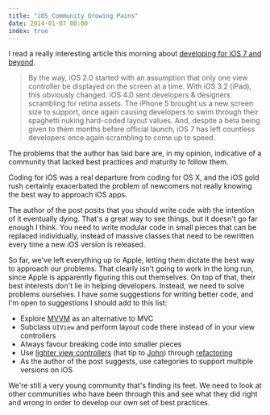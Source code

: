 ```yaml
---
title: "iOS Community Growing Pains"
date: 2014-01-07 00:00
index: true
---
```


I read a really interesting article this morning about [developing for iOS 7 and beyond](http://www.schukin.com/developing-for-ios-8/).

> By the way, iOS 2.0 started with an assumption that only one view controller be displayed on the screen at a time. With iOS 3.2 (iPad), this obviously changed. iOS 4.0 sent developers & designers scrambling for retina assets. The iPhone 5 brought us a new screen size to support, once again causing developers to swim through their spaghetti nuking hard-coded layout values. And, despite a beta being given to them months before official launch, iOS 7 has left countless developers once again scrambling to come up to speed.

The problems that the author has laid bare are, in my opinion, indicative of a community that lacked best practices and maturity to follow them.

Coding for iOS was a real departure from coding for OS X, and the iOS gold rush certainly exacerbated the problem of newcomers not really knowing the best way to approach iOS apps.

The author of the post posits that you should write code with the intention of it eventually dying. That's a great way to see things, but it doesn't go far enough I think. You need to write modular code in small pieces that can be replaced individually, instead of massive classes that need to be rewritten every time a new iOS version is released.

So far, we've left everything up to Apple, letting them dictate the best way to approach our problems. That clearly isn't going to work in the long run, since Apple is apparently figuring this out themselves. On top of that, their best interests don't lie in helping developers. Instead, we need to solve problems ourselves. I have some suggestions for writing better code, and I'm open to suggestions I should add to this list:

- Explore [MVVM](http://www.teehanlax.com/blog/model-view-viewmodel-for-ios/) as an alternative to MVC
- Subclass `UIView` and perform layout code there instead of in your view controllers
- Always favour breaking code into smaller pieces
- Use [lighter view controllers](http://www.objc.io/issue-1/lighter-view-controllers.html) (hat tip to [John](https://twitter.com/strife25)) through [refactoring](http://nsscreencast.com/episodes/102-refactoring-view-controllers)
- As the author of the post suggests, use categories to support multiple versions on iOS

We're still a very young community that's finding its feet. We need to look at other communities who have been through this and see what they did right and wrong in order to develop our own set of best practices.

<!-- more -->
